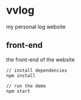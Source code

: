 vvlog
==============
my personal log website

front-end
-------------
the front-end of the website
```
// install dependencies
npm install 

// run the demo
npm start